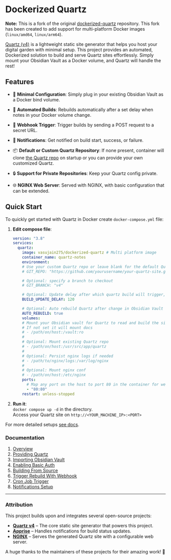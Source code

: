 # Dockerized Quartz

**Note:** This is a fork of the original [dockerized-quartz](https://github.com/shommey/dockerized-quartz) repository. This fork has been created to add support for multi-platform Docker images (`linux/amd64`, `linux/arm64`).

[Quartz (v4)](https://github.com/jackyzha0/quartz) is a lightweight static site generator that helps you host your digital garden with minimal setup. This project provides an automated, Dockerized solution to build and serve Quartz sites effortlessly. Simply mount your Obsidian Vault as a Docker volume, and Quartz will handle the rest!

## Features

- 🚀 **Minimal Configuration**: Simply plug in your existing Obsidian Vault as a Docker bind volume.

- 🔄 **Automated Builds**: Rebuilds automatically after a set delay when notes in your Docker volume change.

- 🔗 **Webhook Trigger**: Trigger builds by sending a POST request to a secret URL.

- 📢 **Notifications**: Get notified on build start, success, or failure.

- 📦 **Default or Custom Quartz Repository**: If none present, container will clone [the Quartz repo](https://github.com/jackyzha0/quartz) on startup or you can provide your own customized Quartz.

- 🔒 **Support for Private Repositories**: Keep your Quartz config private.

- 🌐 **NGINX Web Server**: Served with NGINX, with basic configuration that can be extended.

## Quick Start

To quickly get started with Quartz in Docker create `docker-compose.yml` file:

1. **Edit compose file**:

   ```yaml
   version: "3.8"
   services:
     quartz:
       image: vasujain275/dockerized-quartz # Multi platform image
       container_name: quartz-notes
       environment:
       # Use your custom Quartz repo or leave blank for the default Quartz repo
       # GIT_REPO: "https://github.com/yourusername/your-quartz-site.git"

       # Optional: specify a branch to checkout
       # GIT_BRANCH: "v4"

       # Optional: Update delay after which quartz build will trigger, default 300 seconds
       BUILD_UPDATE_DELAY: 120

       # Optional: Auto rebuild Quartz after change in Obsidian Vault
       AUTO_REBUILD: true
       volumes:
       # Mount your Obsidian vault for Quartz to read and build the site from
       # If not set it will mount docs
       # - /path/on/host:/vault:ro
       #
       # Optional: Mount existing Quartz repo
       # - /path/on/host:/usr/src/app/quartz
       #
       # Optional: Persist nginx logs if needed
       # - /path/to/nginx/logs:/var/log/nginx
       #
       # Optional: Mount nginx conf
       # - /path/on/host:/etc/nginx
       ports:
         # Map any port on the host to port 80 in the container for web access
         - "80:80"
       restart: unless-stopped
   ```

2. **Run it**: \
   `docker compose up -d` in the directory. \
   Access your Quartz site on `http://<YOUR_MACHINE_IP>:<PORT>`

For more detailed setups [see docs](docs/index.md).

### Documentation

1. [Overview](docs/overview.md)
2. [Providing Quartz](docs/providing-quartz.md)
3. [Importing Obsidian Vault](docs/importing-vault.md)
4. [Enabling Basic Auth](docs/basic-auth.md)
5. [Building From Source](docs/build-from-source.md)
6. [Trigger Rebuild With Webhook](docs/trigger-rebuild-with-webhook.md)
7. [Cron Job Trigger](docs/cron-job-trigger.md)
8. [Notifications Setup](docs/notifications.md)

---

### Attribution

This project builds upon and integrates several open-source projects:

- [**Quartz v4**](https://github.com/jackyzha0/quartz) – The core static site generator that powers this project.
- [**Apprise**](https://github.com/caronc/apprise) – Handles notifications for build status updates.
- [**NGINX**](https://www.nginx.com/) – Serves the generated Quartz site with a configurable web server.

A huge thanks to the maintainers of these projects for their amazing work! 🚀
